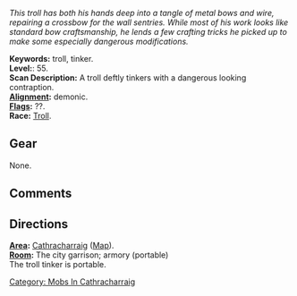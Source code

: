 *This troll has both his hands deep into a tangle of metal bows and
wire, repairing a crossbow for the wall sentries. While most of his work
looks like standard bow craftsmanship, he lends a few crafting tricks he
picked up to make some especially dangerous modifications.*

**Keywords:** troll, tinker.  
**Level:**: 55.  
**Scan Description:** A troll deftly tinkers with a dangerous looking
contraption.  
**[Alignment](Alignment.md "wikilink"):** demonic.  
**[Flags](:Category:_Mob_Types.md "wikilink"):** ??.  
**Race:** [Troll](Trolls.md "wikilink").

## Gear

None.

## Comments

## Directions

**[Area](:Category:_Areas.md "wikilink"):** [
Cathracharraig](:Category:_Cathracharraig.md "wikilink")
([Map](Cathracharraig_Map.md "wikilink")).  
**[Room](:Category:_Rooms.md "wikilink"):** The city garrison; armory
(portable)  
The troll tinker is portable.  

[Category: Mobs In
Cathracharraig](Category:_Mobs_In_Cathracharraig "wikilink")
